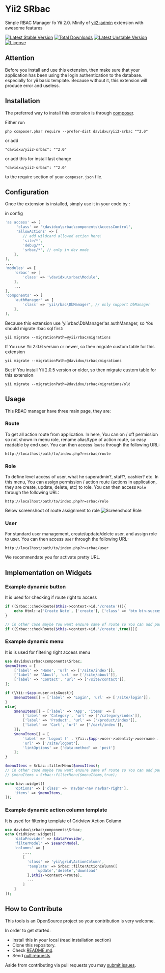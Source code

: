 Yii2 SRbac
===============
Simple RBAC Manager fo Yii 2.0. Minify of [yii2-admin](https://github.com/mdmsoft/yii2-admin) extension with awesome features

[![Latest Stable Version](https://poser.pugx.org/davidxu/yii2-srbac/v/stable)](https://packagist.org/packages/davidxu/yii2-srbac) [![Total Downloads](https://poser.pugx.org/davidxu/yii2-srbac/downloads)](https://packagist.org/packages/davidxu/yii2-srbac) [![Latest Unstable Version](https://poser.pugx.org/davidxu/yii2-srbac/v/unstable)](https://packagist.org/packages/davidxu/yii2-srbac) [![License](https://poser.pugx.org/davidxu/yii2-srbac/license)](https://packagist.org/packages/davidxu/yii2-srbac)

Attention
---------
Before you install and use this extension, then make sure that your application has been using the login authentication to the database. especially for yii basic template. Because without it, this extension will produce error and useless.

Installation
------------

The preferred way to install this extension is through [composer](http://getcomposer.org/download/).

Either run

```
php composer.phar require --prefer-dist davidxu/yii2-srbac "^2.0"
```

or add

```
"davidxu/yii2-srbac": "^2.0"
```

or add this for install last change

```
"davidxu/yii2-srbac": "^2.0"
```

to the require section of your `composer.json` file.


Configuration
-------------

Once the extension is installed, simply use it in your code by  :

in config
```php
'as access' => [
     'class' => '\davidxu\srbac\components\AccessControl',
	 'allowActions' => [
		// add wildcard allowed action here!
		'site/*',
		'debug/*',
		'srbac/*', // only in dev mode
	],
],
...,
'modules' => [
	'srbac' => [
		'class' => '\davidxu\srbac\Module',
	],
	...
],
'components' => [
	'authManager' => [
		'class' => 'yii\rbac\DbManager', // only support DbManager
	],
],
```

Because this extension use 'yii\rbac\DbManager'as authManager, so You should migrate rbac sql first:

```yii migrate --migrationPath=@yii/rbac/migrations```

If You use Yii 2.0.6 version or newer, so then migrate custom table for this extension

```yii migrate --migrationPath=@davidxu/srbac/migrations```

But if You install Yii 2.0.5 version or older, so then migrate custom table for this extension

```yii migrate --migrationPath=@davidxu/srbac/migrations/old```

Usage
-----

This RBAC manager have three main page, they are:

### Route
To get all action route from application. In here, You can on / off permission so not shown in menu role, rename alias/type of action route, so easy readable by end user.
You can then access `Route` through the following URL:
```
http://localhost/path/to/index.php?r=srbac/route
```

### Role
To define level access of user, what he superadmin?, staff?, cashier? etc. In this menu, You can assign permission / action route (actions in application, they are create, update, delete, etc) to role.
You can then access `Role` through the following URL:
```
http://localhost/path/to/index.php?r=srbac/role
```
Below screenshoot of route assignment to role
![Screenshoot Role](screenshoot.png "Screenshoot Role")

### User
For standard user management, create/update/delete user, and assign role to user.
You can then access `User` through the following URL:
```
http://localhost/path/to/index.php?r=srbac/user
```

We recommendate you for activate pretty URL.

Implementation on Widgets
-------------------------

### Example dynamic button
It is used for checking if route right to access
```php
if ((Srbac::checkRoute($this->context->id.'/create'))){
    echo Html::a('Create Note', ['create'], ['class' => 'btn btn-success']);
}

// in other case maybe You want ensure same of route so You can add parameter strict true
if ((Srbac::checkRoute($this->context->id.'/create',true))){
```

### Example dynamic menu
It is is used for filtering right access menu
```php
use davidxu\srbac\components\Srbac;
$menuItems = [
    ['label' => 'Home', 'url' => ['/site/index']],
    ['label' => 'About', 'url' => ['/site/about']],
    ['label' => 'Contact', 'url' => ['/site/contact']],
];

if (\Yii::$app->user->isGuest){
    $menuItems[] = ['label' => 'Login', 'url' => ['/site/login']];
}
else{
    $menuItems[] = ['label' => 'App', 'items' => [
        ['label' => 'Category', 'url' => ['/category/index']],
        ['label' => 'Product', 'url' => ['/product/index']],
        ['label' => 'Cart', 'url' => ['/cart/index']],
    ]];
    $menuItems[] = [
        'label' => 'Logout (' . \Yii::$app->user->identity->username . ')',
        'url' => ['/site/logout'],
        'linkOptions' => ['data-method' => 'post']
    ];
}

$menuItems = Srbac::filterMenu($menuItems);
// in other case maybe You want ensure same of route so You can add parameter strict true
// $menuItems = Srbac::filterMenu($menuItems,true); 

echo Nav::widget([
    'options' => ['class' => 'navbar-nav navbar-right'],
    'items' => $menuItems,
]);
```
### Example dynamic action column template
It is used for filtering template of Gridview Action Column
```php
use davidxu\srbac\components\Srbac;
echo GridView::widget([
    'dataProvider' => $dataProvider,
    'filterModel' => $searchModel,
    'columns' => [
        ...,
        [
          'class' => 'yii\grid\ActionColumn',
          'template' => Srbac::filterActionColumn([
              'update','delete','download'
          ],$this->context->route),
          ...
        ]
    ]
]);
```

## How to Contribute

This tools is an OpenSource project so your contribution is very welcome.

In order to get started:

- Install this in your local (read installation section)
- Clone this repository.
- Check [README.md](README.md).
- Send [pull requests](https://github.com/davidxu/yii2-srbac/pulls).

Aside from contributing via pull requests you may [submit issues](https://github.com/davidxu/yii2-srbac/issues).


